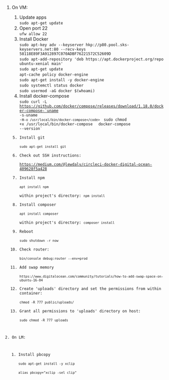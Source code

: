 1. On VM:  
   1. Update apps  
   `sudo apt-get update`  
   2. Open port 22  
   `ufw allow 22`  
   3. Install Docker  
   `sudo apt-key adv --keyserver hkp://p80.pool.sks-keyservers.net:80 --recv-keys 58118E89F3A912897C070ADBF76221572C52609D`  
   `sudo apt-add-repository 'deb https://apt.dockerproject.org/repo ubuntu-xenial main'`  
   `sudo apt-get update`  
   `apt-cache policy docker-engine`  
   `sudo apt-get install -y docker-engine`  
   `sudo systemctl status docker`  
   `sudo usermod -aG docker $(whoami)`  
   4. Install docker-compose  
   <code>sudo curl -L https://github.com/docker/compose/releases/download/1.18.0/docker-compose-`uname -s`-`uname -m` -o /usr/local/bin/docker-compose</code>  
   `sudo chmod +x /usr/local/bin/docker-compose`  
   `docker-compose --version`
   5. Install git  
   `sudo apt-get install git`    
   6. Check out SSH instructions:  
   https://medium.com/@lewdaly/circleci-docker-digital-ocean-409628f5a428  
   7. Install npm  
   `apt install npm`  
   within project's directory: `npm install`  
   8. Install composer  
   `apt install composer`  
   within project's directory: `composer install`  
   9. Reboot  
   `sudo shutdown -r now`  
   10. Check router:    
   `bin/console debug:router --env=prod`  
   11. Add swap memory    
   `https://www.digitalocean.com/community/tutorials/how-to-add-swap-space-on-ubuntu-16-04`  
   12. Create 'uploads' directory and set the permissions from within container:    
   `chmod -R 777 public/uploads/`
   13. Grant all permissions to 'uploads' directory on host:    
   `sudo chmod -R 777 uploads`


2. On LM:  
   1. Install pbcopy  
   `sudo apt-get install -y xclip`  
   `alias pbcopy="xclip -sel clip"`
